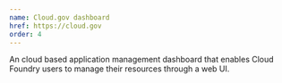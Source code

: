 ```yaml
---
name: Cloud.gov dashboard
href: https://cloud.gov
order: 4
---
```


An cloud based application management dashboard that enables Cloud Foundry users to manage their resources through a web UI.
